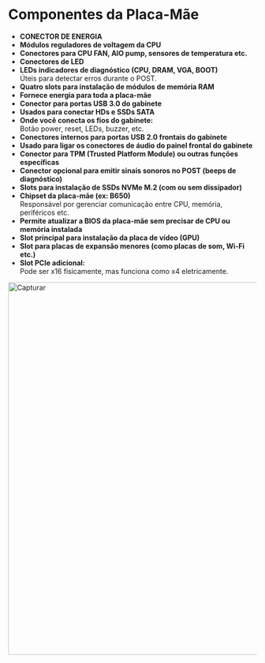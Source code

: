 # Componentes da Placa-Mãe

- **CONECTOR DE ENERGIA**
- **Módulos reguladores de voltagem da CPU**
- **Conectores para CPU FAN, AIO pump, sensores de temperatura etc.**
- **Conectores de LED**
- **LEDs indicadores de diagnóstico (CPU, DRAM, VGA, BOOT)**  
  Úteis para detectar erros durante o POST.
- **Quatro slots para instalação de módulos de memória RAM**
- **Fornece energia para toda a placa-mãe**
- **Conector para portas USB 3.0 do gabinete**
- **Usados para conectar HDs e SSDs SATA**
- **Onde você conecta os fios do gabinete:**  
  Botão power, reset, LEDs, buzzer, etc.
- **Conectores internos para portas USB 2.0 frontais do gabinete**
- **Usado para ligar os conectores de áudio do painel frontal do gabinete**
- **Conector para TPM (Trusted Platform Module) ou outras funções específicas**
- **Conector opcional para emitir sinais sonoros no POST (beeps de diagnóstico)**
- **Slots para instalação de SSDs NVMe M.2 (com ou sem dissipador)**
- **Chipset da placa-mãe (ex: B650)**  
  Responsável por gerenciar comunicação entre CPU, memória, periféricos etc.
- **Permite atualizar a BIOS da placa-mãe sem precisar de CPU ou memória instalada**
- **Slot principal para instalação da placa de vídeo (GPU)**
- **Slot para placas de expansão menores (como placas de som, Wi-Fi etc.)**
- **Slot PCIe adicional:**  
  Pode ser x16 fisicamente, mas funciona como x4 eletricamente.


<img width="1063" height="755" alt="Capturar" src="https://github.com/user-attachments/assets/889a48ad-4068-47e9-b157-e5dfd640f0e9" />
